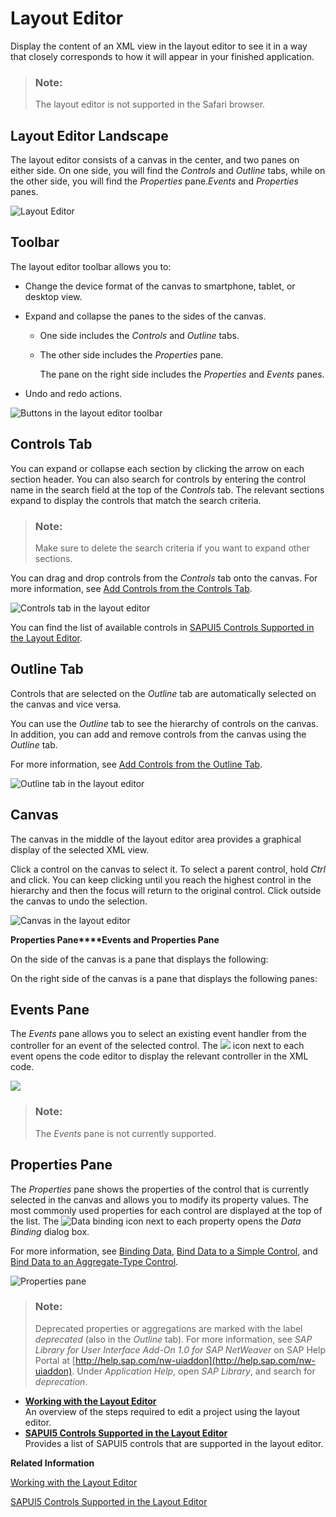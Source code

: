 <!-- loio90ba99ae9af64f76a3da593e44ca5b9f -->

# Layout Editor

Display the content of an XML view in the layout editor to see it in a way that closely corresponds to how it will appear in your finished application.

> ### Note:  
> The layout editor is not supported in the Safari browser.



<a name="loio90ba99ae9af64f76a3da593e44ca5b9f__section_itd_gcc_xnb"/>

## Layout Editor Landscape

The layout editor consists of a canvas in the center, and two panes on either side. On one side, you will find the *Controls* and *Outline* tabs, while on the other side, you will find the *Properties* pane.*Events* and *Properties* panes.

![Layout Editor](images/layout_editor-_VS_code_0fbe61b.png)



<a name="loio90ba99ae9af64f76a3da593e44ca5b9f__section_jtd_gcc_xnb"/>

## Toolbar

The layout editor toolbar allows you to:

-   Change the device format of the canvas to smartphone, tablet, or desktop view.

-   Expand and collapse the panes to the sides of the canvas.

    -   One side includes the *Controls* and *Outline* tabs.

    -   The other side includes the *Properties* pane.

        The pane on the right side includes the *Properties* and *Events* panes.


-   Undo and redo actions.


![Buttons in the layout editor toolbar](images/1_19_what_s_new_toolbar_7c8f4b8.jpg)



<a name="loio90ba99ae9af64f76a3da593e44ca5b9f__section_ktd_gcc_xnb"/>

## Controls Tab

You can expand or collapse each section by clicking the arrow on each section header. You can also search for controls by entering the control name in the search field at the top of the *Controls* tab. The relevant sections expand to display the controls that match the search criteria.

> ### Note:  
> Make sure to delete the search criteria if you want to expand other sections.

You can drag and drop controls from the *Controls* tab onto the canvas. For more information, see [Add Controls from the Controls Tab](add-controls-from-the-controls-tab-3a1f27e.md).

![Controls tab in the layout editor](images/BAS_Control_Pane-_cropped_d146acd.jpg)

You can find the list of available controls in [SAPUI5 Controls Supported in the Layout Editor](sapui5-controls-supported-in-the-layout-editor-c5d123e.md).



<a name="loio90ba99ae9af64f76a3da593e44ca5b9f__section_ltd_gcc_xnb"/>

## Outline Tab

Controls that are selected on the *Outline* tab are automatically selected on the canvas and vice versa.

You can use the *Outline* tab to see the hierarchy of controls on the canvas. In addition, you can add and remove controls from the canvas using the *Outline* tab.

For more information, see [Add Controls from the Outline Tab](add-controls-from-the-outline-tab-1cf5a5b.md).

![Outline tab in the layout editor](images/outline_pane-_new_1df47d2.png)



<a name="loio90ba99ae9af64f76a3da593e44ca5b9f__section_mtd_gcc_xnb"/>

## Canvas

The canvas in the middle of the layout editor area provides a graphical display of the selected XML view.

Click a control on the canvas to select it. To select a parent control, hold *Ctrl* and click. You can keep clicking until you reach the highest control in the hierarchy and then the focus will return to the original control. Click outside the canvas to undo the selection.

![Canvas in the layout editor](images/canvas_webide_7b7dfdb.jpg)

**Properties Pane****Events and Properties Pane**

On the side of the canvas is a pane that displays the following:

On the right side of the canvas is a pane that displays the following panes:



<a name="loio90ba99ae9af64f76a3da593e44ca5b9f__section_ntd_gcc_xnb"/>

## Events Pane

The *Events* pane allows you to select an existing event handler from the controller for an event of the selected control. The ![](images/events_icon_91db674.jpg) icon next to each event opens the code editor to display the relevant controller in the XML code.

![](images/events_pane_d0dba3a.jpg)

> ### Note:  
> The *Events* pane is not currently supported.



<a name="loio90ba99ae9af64f76a3da593e44ca5b9f__section_otd_gcc_xnb"/>

## Properties Pane

The *Properties* pane shows the properties of the control that is currently selected in the canvas and allows you to modify its property values. The most commonly used properties for each control are displayed at the top of the list. The ![Data binding](images/data_binding_button_852457c.jpg) icon next to each property opens the *Data Binding* dialog box.

For more information, see [Binding Data](binding-data-c24e9c4.md), [Bind Data to a Simple Control](bind-data-to-a-simple-control-93f40e6.md), and [Bind Data to an Aggregate-Type Control](bind-data-to-an-aggregate-type-control-2d625d5.md).

![Properties pane](images/Properties_Pane_074591c.png)

> ### Note:  
> Deprecated properties or aggregations are marked with the label *deprecated* \(also in the *Outline* tab\). For more information, see *SAP Library for User Interface Add-On 1.0 for SAP NetWeaver* on SAP Help Portal at [http://help.sap.com/nw-uiaddon](http://help.sap.com/nw-uiaddon). Under *Application Help*, open *SAP Library*, and search for *deprecation*.

-   **[Working with the Layout Editor](working-with-the-layout-editor-8fbbaad.md "An overview of the steps required to edit a project using the layout editor.")**  
An overview of the steps required to edit a project using the layout editor.
-   **[SAPUI5 Controls Supported in the Layout Editor](sapui5-controls-supported-in-the-layout-editor-c5d123e.md "Provides a list of SAPUI5 controls that are supported in the layout
		editor.")**  
Provides a list of SAPUI5 controls that are supported in the layout editor.

**Related Information**  


[Working with the Layout Editor](working-with-the-layout-editor-8fbbaad.md "An overview of the steps required to edit a project using the layout editor.")

[SAPUI5 Controls Supported in the Layout Editor](sapui5-controls-supported-in-the-layout-editor-c5d123e.md "Provides a list of SAPUI5 controls that are supported in the layout editor.")

